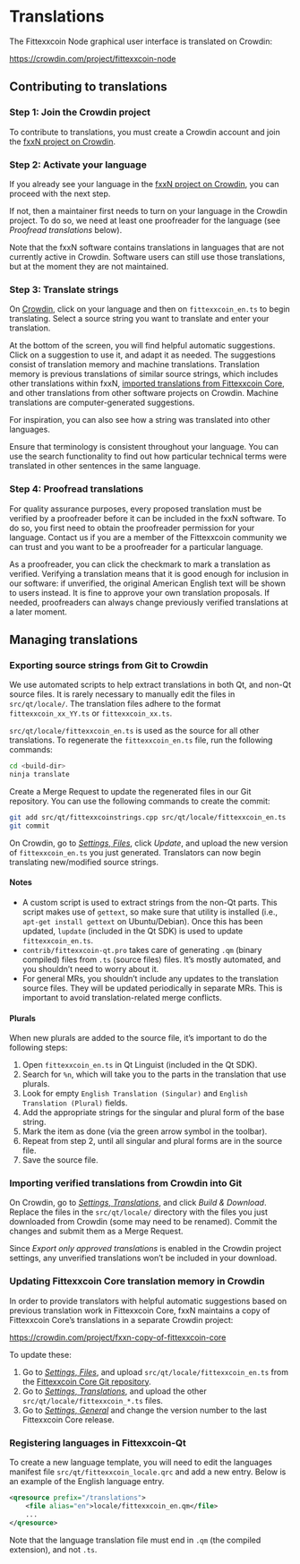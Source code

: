 # Translations

The Fittexxcoin Node graphical user interface is translated on Crowdin:

  <https://crowdin.com/project/fittexxcoin-node>

## Contributing to translations

### Step 1: Join the Crowdin project

To contribute to translations, you must create a Crowdin account and join the
[fxxN project on Crowdin](https://crowdin.com/project/fittexxcoin-node).

### Step 2: Activate your language

If you already see your language in the
[fxxN project on Crowdin](https://crowdin.com/project/fittexxcoin-node), you
can proceed with the next step.

If not, then a maintainer first needs to turn on your language in the Crowdin
project. To do so, we need at least one proofreader for the language (see
*Proofread translations* below).

Note that the fxxN software contains translations in languages that are not
currently active in Crowdin. Software users can still use those translations,
but at the moment they are not maintained.

### Step 3: Translate strings

On [Crowdin](https://crowdin.com/project/fittexxcoin-node), click on your
language and then on `fittexxcoin_en.ts` to begin translating. Select a source
string you want to translate and enter your translation.

At the bottom of the screen, you will find helpful automatic suggestions. Click
on a suggestion to use it, and adapt it as needed. The suggestions consist of
translation memory and machine translations. Translation memory is previous
translations of similar source strings, which includes other translations within
fxxN,
[imported translations from Fittexxcoin Core](https://crowdin.com/project/fxxn-copy-of-fittexxcoin-core),
and other translations from other software projects on Crowdin. Machine
translations are computer-generated suggestions.

For inspiration, you can also see how a string was translated into other languages.

Ensure that terminology is consistent throughout your language. You can use the
search functionality to find out how particular technical terms were translated
in other sentences in the same language.

### Step 4: Proofread translations

For quality assurance purposes, every proposed translation must be verified by a
proofreader before it can be included in the fxxN software. To do so, you first
need to obtain the proofreader permission for your language. Contact us if you
are a member of the Fittexxcoin community we can trust and you want to be a
proofreader for a particular language.

As a proofreader, you can click the checkmark to mark a translation as verified.
Verifying a translation means that it is good enough for inclusion in our
software: if unverified, the original American English text will be shown to
users instead. It is fine to approve your own translation proposals. If needed,
proofreaders can always change previously verified translations at a later
moment.

## Managing translations

### Exporting source strings from Git to Crowdin

We use automated scripts to help extract translations in both Qt, and non-Qt
source files. It is rarely necessary to manually edit the files in
`src/qt/locale/`. The translation files adhere to the format `fittexxcoin_xx_YY.ts`
or `fittexxcoin_xx.ts`.

`src/qt/locale/fittexxcoin_en.ts` is used as the source for all other translations.
To regenerate the `fittexxcoin_en.ts` file, run the following commands:

```sh
cd <build-dir>
ninja translate
```

Create a Merge Request to update the regenerated files in our Git repository.
You can use the following commands to create the commit:

```sh
git add src/qt/fittexxcoinstrings.cpp src/qt/locale/fittexxcoin_en.ts
git commit
```

On Crowdin, go to
[*Settings*, *Files*](https://crowdin.com/project/fittexxcoin-node/settings#files),
click *Update*, and upload the new version of `fittexxcoin_en.ts` you just
generated. Translators can now begin translating new/modified source strings.

#### Notes

* A custom script is used to extract strings from the non-Qt parts. This script
  makes use of `gettext`, so make sure that utility is installed (i.e.,
  `apt-get install gettext` on Ubuntu/Debian). Once this has been updated,
  `lupdate` (included in the Qt SDK) is used to update `fittexxcoin_en.ts`.
* `contrib/fittexxcoin-qt.pro` takes care of generating `.qm` (binary compiled)
  files from `.ts` (source files) files. It’s mostly automated, and you
  shouldn’t need to worry about it.
* For general MRs, you shouldn’t include any updates to the translation source
  files. They will be updated periodically in separate MRs. This is important to
  avoid translation-related merge conflicts.

#### Plurals

When new plurals are added to the source file, it’s important to do the
following steps:

1. Open `fittexxcoin_en.ts` in Qt Linguist (included in the Qt SDK).
2. Search for `%n`, which will take you to the parts in the translation that
   use plurals.
3. Look for empty `English Translation (Singular)` and
   `English Translation (Plural)` fields.
4. Add the appropriate strings for the singular and plural form of the base
   string.
5. Mark the item as done (via the green arrow symbol in the toolbar).
6. Repeat from step 2, until all singular and plural forms are in the source
   file.
7. Save the source file.

### Importing verified translations from Crowdin into Git

On Crowdin, go to
[*Settings*, *Translations*](https://crowdin.com/project/fittexxcoin-node/settings#translations),
and click *Build & Download*. Replace the files in the `src/qt/locale/`
directory with the files you just downloaded from Crowdin (some may need to be
renamed). Commit the changes and submit them as a Merge Request.

Since *Export only approved translations* is enabled in the Crowdin project
settings, any unverified translations won’t be included in your download.

### Updating Fittexxcoin Core translation memory in Crowdin

In order to provide translators with helpful automatic suggestions based on
previous translation work in Fittexxcoin Core, fxxN maintains a copy of Fittexxcoin
Core’s translations in a separate Crowdin project:

  <https://crowdin.com/project/fxxn-copy-of-fittexxcoin-core>

To update these:

1. Go to
   [*Settings*, *Files*](https://crowdin.com/project/fxxn-copy-of-fittexxcoin-core/settings#files),
   and upload `src/qt/locale/fittexxcoin_en.ts` from the
   [Fittexxcoin Core Git repository](https://github.com/fittexxcoin/fittexxcoin).
2. Go to
   [*Settings*, *Translations*](https://crowdin.com/project/fxxn-copy-of-fittexxcoin-core/settings#translations),
   and upload the other `src/qt/locale/fittexxcoin_*.ts` files.
3. Go to
   [*Settings*, *General*](https://crowdin.com/project/fxxn-copy-of-fittexxcoin-core/settings#general)
   and change the version number to the last Fittexxcoin Core release.

### Registering languages in Fittexxcoin-Qt

To create a new language template, you will need to edit the languages manifest
file `src/qt/fittexxcoin_locale.qrc` and add a new entry. Below is an example of the
English language entry.

```xml
<qresource prefix="/translations">
    <file alias="en">locale/fittexxcoin_en.qm</file>
    ...
</qresource>
```

Note that the language translation file must end in `.qm` (the compiled
extension), and not `.ts`.
